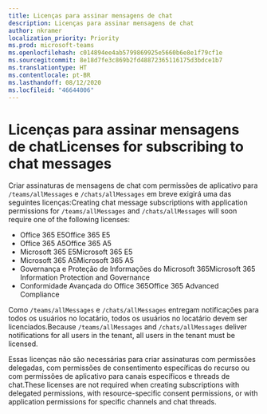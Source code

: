 ```yaml
---
title: Licenças para assinar mensagens de chat
description: Licenças para assinar mensagens de chat
author: nkramer
localization_priority: Priority
ms.prod: microsoft-teams
ms.openlocfilehash: c014894ee4ab5799869925e5660b6e8e1f79cf1e
ms.sourcegitcommit: 8e18d7fe3c869b2fd48872365116175d3bdce1b7
ms.translationtype: HT
ms.contentlocale: pt-BR
ms.lasthandoff: 08/12/2020
ms.locfileid: "46644006"
---
```

# <a name="licenses-for-subscribing-to-chat-messages"></a><span data-ttu-id="ad0c6-103">Licenças para assinar mensagens de chat</span><span class="sxs-lookup"><span data-stu-id="ad0c6-103">Licenses for subscribing to chat messages</span></span>

<span data-ttu-id="ad0c6-104">Criar assinaturas de mensagens de chat com permissões de aplicativo para `/teams/allMessages` e `/chats/allMessages` em breve exigirá uma das seguintes licenças:</span><span class="sxs-lookup"><span data-stu-id="ad0c6-104">Creating chat message subscriptions with application permissions for `/teams/allMessages` and `/chats/allMessages` will soon require one of the following licenses:</span></span>

* <span data-ttu-id="ad0c6-105">Office 365 E5</span><span class="sxs-lookup"><span data-stu-id="ad0c6-105">Office 365 E5</span></span>
* <span data-ttu-id="ad0c6-106">Office 365 A5</span><span class="sxs-lookup"><span data-stu-id="ad0c6-106">Office 365 A5</span></span>
* <span data-ttu-id="ad0c6-107">Microsoft 365 E5</span><span class="sxs-lookup"><span data-stu-id="ad0c6-107">Microsoft 365 E5</span></span>
* <span data-ttu-id="ad0c6-108">Microsoft 365 A5</span><span class="sxs-lookup"><span data-stu-id="ad0c6-108">Microsoft 365 A5</span></span>
* <span data-ttu-id="ad0c6-109">Governança e Proteção de Informações do Microsoft 365</span><span class="sxs-lookup"><span data-stu-id="ad0c6-109">Microsoft 365 Information Protection and Governance</span></span>
* <span data-ttu-id="ad0c6-110">Conformidade Avançada do Office 365</span><span class="sxs-lookup"><span data-stu-id="ad0c6-110">Office 365 Advanced Compliance</span></span> 

<span data-ttu-id="ad0c6-111">Como `/teams/allMessages` e `/chats/allMessages` entregam notificações para todos os usuários no locatário, todos os usuários no locatário devem ser licenciados.</span><span class="sxs-lookup"><span data-stu-id="ad0c6-111">Because `/teams/allMessages` and `/chats/allMessages` deliver notifications for all users in the tenant, all users in the tenant must be licensed.</span></span> 

<span data-ttu-id="ad0c6-112">Essas licenças não são necessárias para criar assinaturas com permissões delegadas, com permissões de consentimento específicas do recurso ou com permissões de aplicativo para canais específicos e threads de chat.</span><span class="sxs-lookup"><span data-stu-id="ad0c6-112">These licenses are not required when creating subscriptions with delegated permissions, with resource-specific consent permissions, or with application permissions for specific channels and chat threads.</span></span>
